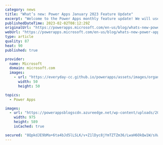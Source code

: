 ```yaml
---
category: news
title: "What’s new: Power Apps January 2023 Feature Update"
excerpt: "Welcome to the Power Apps monthly feature update! We will use this blog to share a summary of product, community, and learning updates from throughout the month so you can access it in one easy place. A variety of new and highly anticipated features are now available which we are very excited to share."
publishedDateTime: 2023-02-02T08:12:29Z
originalUrl: "https://powerapps.microsoft.com/en-us/blog/whats-new-power-apps-january-2023-feature-update/"
webUrl: "https://powerapps.microsoft.com/en-us/blog/whats-new-power-apps-january-2023-feature-update/"
type: article
quality: 87
heat: 90
published: true

provider:
  name: Microsoft
  domain: microsoft.com
  images:
    - url: "https://everyday-cc.github.io/powerapps/assets/images/organizations/microsoft.com-50x50.jpg"
      width: 50
      height: 50

topics:
  - Power Apps

images:
  - url: "https://powerappsblogscdn.azureedge.net/wp-content/uploads/2023/02/image-1.png"
    width: 975
    height: 589
    isCached: true

secured: "8QpkdJE9bMa+6ta4bJd5lLSLK/v+Z1lDyc8jYmTZTZm36/LwaH6OkQw1W/sXwVzJocEkkShbYTEQuDqd/f+fYoukXERdjy2D2goXhzw4ia7mIkaf2MeFBOc5knWMdsC55BFy8+b9DNOz8f3dg0pJrB49AVv8qwdgH4FyctshJRk2k+LWSRXrn6zwqLuM7tCLhcFdFO+2MZ4xr4oBPG2V8plA14TaP7IsxScgMb0BsjqVrP+ZfvngzD5stRN+bEzDCJa/IPY6RhgxY1yJdS4cmRFHrXw+bueM3F/6FKSDtqvO5d1eSbojfa1GWfIG7my0XHSvReHbtLtWR6K8rFZwglqmB0uzz1IR0YrLEeRrCyg=;w5cWEagO4p7wiejgL3VEng=="
---
```


